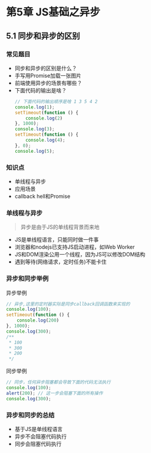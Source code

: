 # 第5章 JS基础之异步

## 5.1 同步和异步的区别

### 常见题目
+ 同步和异步的区别是什么？
+ 手写用Promise加载一张图片
+ 前端使用异步的场景有哪些？
+ 下面代码的输出是啥？
    ```javascript
    // 下面代码的输出顺序是啥 1 3 5 4 2
    console.log(1);
    setTimeout(function () {
        console.log(2)
    }, 1000);
    console.log(3);
    setTimeout(function () {
        console.log(4);
    }, 0);
    console.log(5);
    ```

### 知识点

+ 单线程与异步
+ 应用场景
+ callback hell和Promise

### 单线程与异步
> 异步是由于JS的单线程背景而来地

+ JS是单线程语言，只能同时做一件事
+ 浏览器和nodejs已支持JS启动进程，如Web Worker
+ JS和DOM渲染公用一个线程，因为JS可以修改DOM结构
+ 遇到等待(网络请求，定时任务)不能卡住

### 异步和同步举例

异步举例

```javascript
// 异步,这里的定时器实际是同步callback回调函数来实现的
console.log(100);
setTimeout(function () {
    console.log(200)
}, 1000);
console.log(300);
/**
 * 100
 * 300
 * 200
 */
```

同步举例

```javascript
// 同步，任何异步阻塞都会导致下面的代码无法执行
console.log(100);
alert(200); // 这一步会阻塞下面的所有操作
console.log(300);
```

### 异步和同步的总结

+ 基于JS是单线程语言
+ 异步不会阻塞代码执行
+ 同步会阻塞代码执行


